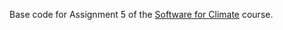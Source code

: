 Base code for Assignment 5 of the [Software for Climate](https://www.terra.do/climate-change-courses/software-for-climate/) course.
